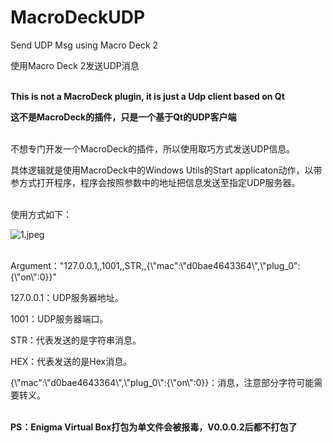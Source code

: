 # MacroDeckUDP

Send UDP Msg using Macro Deck 2

使用Macro Deck 2发送UDP消息<br><br>


**This is not a MacroDeck plugin, it is just a Udp client based on Qt**

**这不是MacroDeck的插件，只是一个基于Qt的UDP客户端**<br><br>


不想专门开发一个MacroDeck的插件，所以使用取巧方式发送UDP信息。

具体逻辑就是使用MacroDeck中的Windows Utils的Start applicaton动作，以带参方式打开程序，程序会按照参数中的地址把信息发送至指定UDP服务器。<br><br>


使用方式如下：

![1.jpeg](https://picdl.sunbangyan.cn/2023/12/14/4620fa1067e6918927f432dd7d89fe12.jpeg)<br><br>


Argument："127.0.0.1,,1001,,STR,,{\\"mac\":\\"d0bae4643364\\",\\"plug_0\":{\\"on\\":0}}"

127.0.0.1：UDP服务器地址。

1001：UDP服务器端口。

STR：代表发送的是字符串消息。

HEX：代表发送的是Hex消息。

{\\"mac\":\\"d0bae4643364\\",\\"plug_0\\":{\\"on\\":0}}：消息，注意部分字符可能需要转义。<br><br>

**PS：Enigma Virtual Box打包为单文件会被报毒，V0.0.0.2后都不打包了**
